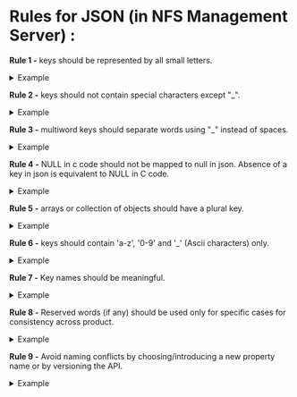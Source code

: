 # Rules for JSON (in NFS Management Server) :

**Rule 1 -** keys should be represented by all small letters.
<details>
<summary>Example</summary>
<pre>
{
  name : correct
  message : correct
  ID : wrong
  Address Line : wrong
}
</pre>
</details>

**Rule 2 -** keys should not contain special characters except "_".
<details>
<summary>Example</summary>
<pre>
{
  name : correct
  address_line : correct
  employee-id : wrong
  address#1 : wrong
}
</pre>
</details>

**Rule 3 -** multiword keys should separate words using "_" instead of spaces.
<details>
<summary>Example</summary>
<pre>
{
  address_line : correct
  employee_id : correct
  address line : wrong
  employee id : wrong
}
</pre>
</details>

**Rule 4 -** NULL in c code should not be mapped to null in json.
Absence of a key in json is equivalent to NULL in C code.
<details>
<summary>Example</summary>
<pre>
#wrong
#in this example key address_line exists but its value is undefined.
{
  address_line : null
  employee_id : 1
}

#correct
#in this example key address_line is absent which is treated as NULL.
{
  employee_id : 1
}
</pre>
</details>

**Rule 5 -** arrays or collection of objects should have a plural key.
<details>
<summary>Example</summary>
<pre>
#wrong
{
  error : [1,2,3]
}

#correct 
{
  errors : [1,2,3]
}
</pre>
</details>

**Rule 6 -** keys should contain 'a-z', '0-9' and '_' (Ascii characters) only.
<details>
<summary>Example</summary>
<pre>
{
  address_line_1 : correct
  address_line_2 : correct
  employee_id : correct
  Address~line : wrong
  employee*id : wrong
}
</pre>
</details>

**Rule 7 -** Key names should be meaningful.
<details>
<summary>Example</summary>
<pre>
{
  employee_name : correct
  employee_id : correct
  name : wrong
  id : wrong
}
</pre>
</details>

**Rule 8 -** Reserved words (if any) should be used only for specific cases for
consistency across product.
<details>
<summary>Example</summary>
<pre>
The keys for passing errors should be same are reserved across product. 
They should not be used for passing anything else or have any other meaning.
</pre>
</details>

**Rule 9 -** Avoid naming conflicts by choosing/introducing a new property name
or by versioning the API.
<details>
<summary>Example</summary>
<pre>
assume you have a key "name" and you want to change the contents passes using
the key, its better to either create a new key for that purpose or expose a new
version of the api and modify the key contents in the new version.
</pre>
</details>
